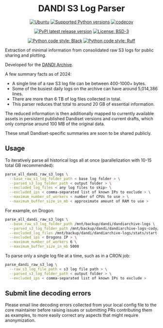 <p align="center">
  <h1 align="center">DANDI S3 Log Parser</h3>
  <p align="center">
    <a href="https://pypi.org/project/dandi_s3_log_parser/"><img alt="Ubuntu" src="https://img.shields.io/badge/Ubuntu-E95420?style=flat&logo=ubuntu&logoColor=white"></a>
    <a href="https://pypi.org/project/dandi_s3_log_parser/"><img alt="Supported Python versions" src="https://img.shields.io/pypi/pyversions/dandi_s3_log_parser.svg"></a>
    <a href="https://codecov.io/github/CatalystNeuro/dandi_s3_log_parser?branch=main"><img alt="codecov" src="https://codecov.io/github/CatalystNeuro/dandi_s3_log_parser/coverage.svg?branch=main"></a>
  </p>
  <p align="center">
    <a href="https://pypi.org/project/dandi_s3_log_parser/"><img alt="PyPI latest release version" src="https://badge.fury.io/py/dandi_s3_log_parser.svg?id=py&kill_cache=1"></a>
    <a href="https://github.com/catalystneuro/dandi_s3_log_parser/blob/main/license.txt"><img alt="License: BSD-3" src="https://img.shields.io/pypi/l/dandi_s3_log_parser.svg"></a>
  </p>
  <p align="center">
    <a href="https://github.com/psf/black"><img alt="Python code style: Black" src="https://img.shields.io/badge/python_code_style-black-000000.svg"></a>
    <a href="https://github.com/astral-sh/ruff"><img alt="Python code style: Ruff" src="https://img.shields.io/endpoint?url=https://raw.githubusercontent.com/astral-sh/ruff/main/assets/badge/v2.json"></a>
  </p>
</p>

Extraction of minimal information from consolidated raw S3 logs for public sharing and plotting.

Developed for the [DANDI Archive](https://dandiarchive.org/).

A few summary facts as of 2024:

- A single line of a raw S3 log file can be between 400-1000+ bytes.
- Some of the busiest daily logs on the archive can have around 5,014,386 lines.
- There are more than 6 TB of log files collected in total.
- This parser reduces that total to around 20 GB of essential information.

The reduced information is then additionally mapped to currently available assets in persistent published Dandiset versions and current drafts, which only comprise around 100 MB of the original data.

These small Dandiset-specific summaries are soon to be shared publicly.



## Usage

To iteratively parse all historical logs all at once (parallelization with 10-15 total GB recommended):

```bash
parse_all_dandi_raw_s3_logs \
  --base_raw_s3_log_folder_path < base log folder > \
  --parsed_s3_log_folder_path < output folder > \
  --excluded_log_files < any log files to skip> \
  --excluded_ips < comma-separated list of known IPs to exclude > \
  --maximum_number_of_workers < number of CPUs to use > \
  --maximum_buffer_size_in_mb < approximate amount of RAM to use >
```

For example, on Drogon:

```bash
parse_all_dandi_raw_s3_logs \
  --base_raw_s3_log_folder_path /mnt/backup/dandi/dandiarchive-logs \
  --parsed_s3_log_folder_path /mnt/backup/dandi/dandiarchive-logs-cody/parsed_8_15_2024/REST_GET_OBJECT_per_asset_id \
  --excluded_log_files /mnt/backup/dandi/dandiarchive-logs/stats/start-end.log,/mnt/backup/dandi/dandiarchive-logs/2024/05/.git/gc.log \
  --excluded_ips < Drogons IP > \
  --maximum_number_of_workers 6 \
  --maximum_buffer_size_in_mb 5000
```

To parse only a single log file at a time, such as in a CRON job:

```bash
parse_dandi_raw_s3_log \
  --raw_s3_log_file_path < s3 log file path > \
  --parsed_s3_log_folder_path < output folder > \
  --excluded_ips < comma-separated list of known IPs to exclude >
```



## Submit line decoding errors

Please email line decoding errors collected from your local config file to the core maintainer before raising issues or submitting PRs contributing them as examples, to more easily correct any aspects that might require anonymization.
